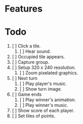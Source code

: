 # Features

# Todo

1. [ ] Click a tile.
    1. [ ] Hear sound.
1. [ ] Occupied tile appears.
1. [ ] Capture group.
1. [ ] Setup 320 x 240 resolution.
    1. [ ] Zoom pixelated graphics.
1. [ ] Next turn
    1. [ ] Play player's music.
    1. [ ] Show turn image.
1. [ ] Game ends
    1. [ ] Play winner's animation.
    1. [ ] Play winner's music.
1. [ ] Show score of each player.
1. [ ] Set tiles of points.
